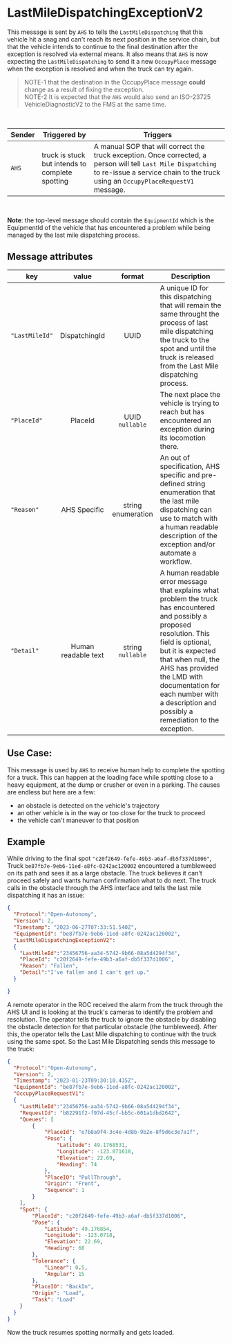 # LastMileDispatchingExceptionV2
This message is sent by `AHS` to tells the `LastMileDispatching` that this vehicle hit a snag and can't reach its next position in the service chain, but that the vehicle intends to continue to the final destination after the exception is resolved via external means.  It also means that `AHS` is now expecting the `LastMileDispatching` to send it a new `OccupyPlace` message when the exception is resolved and when the truck can try again.
> NOTE-1 that the destination in the OccupyPlace message **could** change as a result of fixing the exception.<br>
> NOTE-2 It is expected that the `AHS` would also send an ISO-23725 VehicleDiagnosticV2 to the FMS at the same time.

<br>

|Sender| Triggered by | Triggers|
|---|---|---|
| `AHS`| truck is stuck but intends to complete spotting | A manual SOP that will correct the truck exception.  Once corrected, a person will tell `Last Mile Dispatching` to re-issue a service chain to the truck using an `OccupyPlaceRequestV1` message. |

<br>

**Note**: the top-level message should contain the `EquipmentId` which is the EquipmentId of the vehicle that has encountered a problem while being managed by the last mile dispatching process.

## Message attributes
|key |value |format | Description|
|---|:---:|:---:|---|
|`"LastMileId"`| DispatchingId | UUID | A unique ID for this dispatching that will remain the same throught the process of last mile dispatching the truck to the spot and until the truck is released from the Last Mile dispatching process. |
|`"PlaceId"`| PlaceId| UUID <br/>`nullable` |The next place the vehicle is trying to reach but has encountered an exception during its locomotion there. |
|`"Reason"` | AHS Specific | string enumeration | An out of specification, AHS specific and pre-defined string enumeration that the last mile dispatching can use to match with a human readable description of the exception and/or automate a workflow. |
|`"Detail"`| Human readable text | string <br/>`nullable` | A human readable error message that explains what problem the truck has encountered and possibly a proposed resolution.  This field is optional, but it is expected that when null, the AHS has provided the LMD with documentation for each number with a description and possibly a remediation to the exception.


## Use Case:
This message is used by `AHS` to receive human help to complete the spotting for a truck.  This can happen at the loading face while spotting close to a heavy equipment, at the dump or crusher or even in a parking.  The causes are endless but here are a few:
* an obstacle is detected on the vehicle's trajectory
* an other vehicle is in the way or too close for the truck to proceed
* the vehicle can't maneuver to that position


## Example
While driving to the final spot `"c20f2649-fefe-49b3-a6af-db5f337d1006"`, Truck `be87fb7e-9eb6-11ed-a8fc-0242ac120002` encountered a tumbleweed on its path and sees it as a large obstacle.  The truck believes it can't proceed safely and wants human confirmation what to do next. The truck calls in the obstacle through the AHS interface and tells the last mile dispatching it has an issue:  

```JSON
{
  "Protocol":"Open-Autonomy",
  "Version": 2,
  "Timestamp": "2023-06-27T07:33:51.540Z",
  "EquipmentId": "be87fb7e-9eb6-11ed-a8fc-0242ac120002",
  "LastMileDispatchingExceptionV2":
  {
    "LastMileId":"23456756-aa34-5742-9b66-08a5d4294f34",
    "PlaceId": "c20f2649-fefe-49b3-a6af-db5f337d1006",
    "Reason": "Fallen",
    "Detail":"I've fallen and I can't get up."
  }

}
```

A remote operator in the ROC received the alarm from the truck through the AHS UI and is looking at the truck's cameras to identify the problem and resolution.  The operator tells the truck to ignore the obstacle by disabling the obstacle detection for that particular obstacle (the tumbleweed).  After this, the operator tells the Last Mile dispatching to continue with the truck using the same spot.  So the Last Mile Dispatching sends this message to the truck:


```JSON
{
  "Protocol":"Open-Autonomy",
  "Version": 2,
  "Timestamp": "2023-01-23T09:30:10.435Z",
  "EquipmentId": "be87fb7e-9eb6-11ed-a8fc-0242ac120002",
  "OccupyPlaceRequestV1":
  {
    "LastMileId":"23456756-aa34-5742-9b66-08a5d4294f34",
    "RequestId": "b82291f2-f97d-45cf-bb5c-601a1dbd2642",
    "Queues": [
        {
            "PlaceId": "e7b8a9f4-3c4e-4d8b-9b2e-8f9d6c3e7a1f",
            "Pose": {
                "Latitude": 49.1768531,
                "Longitude": -123.071610,
                "Elevation": 22.69,
                "Heading": 74
            },
            "PlaceIO": "PullThrough",
            "Origin": "Front",
            "Sequence": 1
        }
    ],
    "Spot": {
        "PlaceId": "c20f2649-fefe-49b3-a6af-db5f337d1006",
        "Pose": {
            "Latitude": 49.176854,
            "Longitude": -123.0718,
            "Elevation": 22.69,
            "Heading": 68
        },
        "Tolerance": {
            "Linear": 0.5,
            "Angular": 15
        },
        "PlaceIO": "BackIn",
        "Origin": "Load",
        "Task": "Load"
    }
  }
}
```

Now the truck resumes spotting normally and gets loaded.
